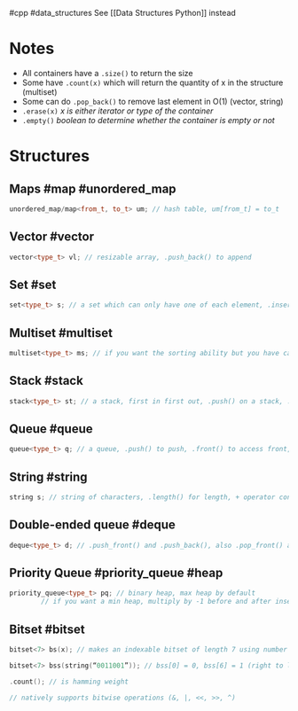 
#cpp #data_structures
See [[Data Structures Python]] instead
# Notes
- All containers have a `.size()` to return the size
- Some have `.count(x)` which will return the quantity of x in the structure (multiset)
- Some can do `.pop_back()` to remove last element in O(1) (vector, string)
- `.erase(x)` *x is either iterator or type of the container*
- `.empty()` *boolean to determine whether the container is empty or not*

# Structures

## Maps #map #unordered_map
```c++
unordered_map/map<from_t, to_t> um; // hash table, um[from_t] = to_t
```
## Vector #vector
```c++
vector<type_t> vl; // resizable array, .push_back() to append
```
## Set #set
```c++
set<type_t> s; // a set which can only have one of each element, .insert() to add, also automatically sorted, O(log n) insertion
```
## Multiset #multiset
```c++
multiset<type_t> ms; // if you want the sorting ability but you have can more than one of something
```
## Stack #stack
```c++
stack<type_t> st; // a stack, first in first out, .push() on a stack, .top() to access top, .pop() does not return top like in python  
```
## Queue  #queue
```c++
queue<type_t> q; // a queue, .push() to push, .front() to access front, .pop() is the same deal  
```
## String #string
```c++
string s; // string of characters, .length() for length, + operator concatenates  
```
## Double-ended queue #deque
```c++
deque<type_t> d; // .push_front() and .push_back(), also .pop_front() and .pop_back() obviously  
```
## Priority Queue #priority_queue #heap
```c++
priority_queue<type_t> pq; // binary heap, max heap by default  
        // if you want a min heap, multiply by -1 before and after insertion
```
## Bitset #bitset
```c++
bitset<7> bs(x); // makes an indexable bitset of length 7 using number x

bitset<7> bss(string(“0011001”)); // bss[0] = 0, bss[6] = 1 (right to left)

.count(); // is hamming weight

// natively supports bitwise operations (&, |, <<, >>, ^)
```